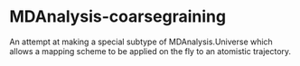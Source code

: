 # MDAnalysis-coarsegraining
An attempt at making a special subtype of MDAnalysis.Universe which allows a mapping scheme to be applied on the fly to an atomistic trajectory.
